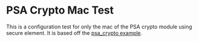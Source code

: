 # PSA Crypto Mac Test

This is a configuration test for only the mac of the PSA crypto module using
secure element.
It is based off the [psa_crypto example](../../../examples/advanced/psa_crypto/README.md).
